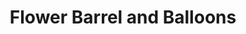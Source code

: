 ---
title: "Flower Barrel and Balloons"
url: /chamberlain/flower-barrel-and-balloons/
shop: florist
---